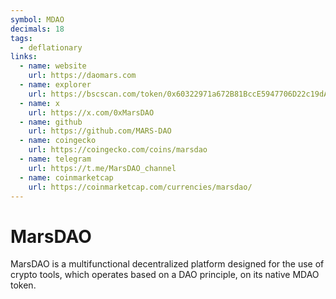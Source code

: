 ```yaml
---
symbol: MDAO
decimals: 18
tags:
  - deflationary
links:
  - name: website
    url: https://daomars.com
  - name: explorer
    url: https://bscscan.com/token/0x60322971a672B81BccE5947706D22c19dAeCf6Fb
  - name: x
    url: https://x.com/0xMarsDAO
  - name: github
    url: https://github.com/MARS-DAO
  - name: coingecko
    url: https://coingecko.com/coins/marsdao
  - name: telegram
    url: https://t.me/MarsDAO_channel
  - name: coinmarketcap
    url: https://coinmarketcap.com/currencies/marsdao/
---
```


# MarsDAO

MarsDAO is a multifunctional decentralized platform designed for the use of crypto tools, which operates based on a DAO principle, on its native MDAO token.
